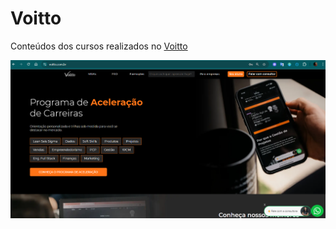 # Voitto

Conteúdos dos cursos realizados no [Voitto](https://voitto.com.br/)

![](./.github/voitto.png)